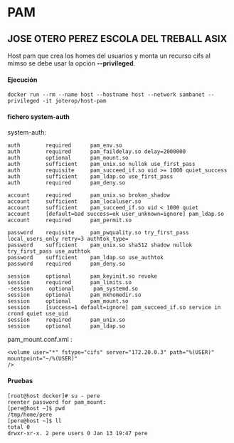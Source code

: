 # PAM
## JOSE OTERO PEREZ ESCOLA DEL TREBALL ASIX 


Host pam que crea los homes del usuarios y monta un recurso cifs al mimso se debe usar la opción **--privileged**.

#### Ejecución

```
docker run --rm --name host --hostname host --network sambanet --privileged -it joterop/host-pam
```

#### fichero system-auth

system-auth:
```
auth        required      pam_env.so
auth        required      pam_faildelay.so delay=2000000
auth        optional      pam_mount.so
auth        sufficient    pam_unix.so nullok use_first_pass
auth        requisite     pam_succeed_if.so uid >= 1000 quiet_success
auth        sufficient    pam_ldap.so use_first_pass
auth        required      pam_deny.so

account     required      pam_unix.so broken_shadow
account     sufficient    pam_localuser.so
account     sufficient    pam_succeed_if.so uid < 1000 quiet
account     [default=bad success=ok user_unknown=ignore] pam_ldap.so
account     required      pam_permit.so

password    requisite     pam_pwquality.so try_first_pass local_users_only retry=3 authtok_type=
password    sufficient    pam_unix.so sha512 shadow nullok try_first_pass use_authtok
password    sufficient    pam_ldap.so use_authtok
password    required      pam_deny.so

session     optional      pam_keyinit.so revoke
session     required      pam_limits.so
-session     optional      pam_systemd.so
session     optional      pam_mkhomedir.so
session     optional      pam_mount.so 
session     [success=1 default=ignore] pam_succeed_if.so service in crond quiet use_uid
session     required      pam_unix.so
session     optional      pam_ldap.so
```

pam_mount.conf.xml :
```
<volume user="*" fstype="cifs" server="172.20.0.3" path="%(USER)" mountpoint="~/%(USER)"
/>
```


#### Pruebas 

```
[root@host docker]# su - pere
reenter password for pam_mount:
[pere@host ~]$ pwd
/tmp/home/pere
[pere@host ~]$ ll
total 0
drwxr-xr-x. 2 pere users 0 Jan 13 19:47 pere

```

